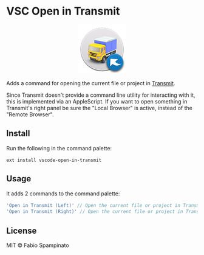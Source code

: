 # VSC Open in Transmit

<p align="center">
	<img src="https://raw.githubusercontent.com/fabiospampinato/vscode-open-in-transmit/master/resources/logo-128x128.png" alt="Logo">
</p>

Adds a command for opening the current file or project in [Transmit](https://panic.com/transmit).

Since Transmit doesn't provide a command line utility for interacting with it, this is implemented via an AppleScript. If you want to open something in Transmit's right panel be sure the "Local Browser" is active, instead of the "Remote Browser".

## Install

Run the following in the command palette:

```shell
ext install vscode-open-in-transmit
```

## Usage

It adds 2 commands to the command palette:

```js
'Open in Transmit (Left)' // Open the current file or project in Transmit's left panel
'Open in Transmit (Right)' // Open the current file or project in Transmit's right panel
```

## License

MIT © Fabio Spampinato
